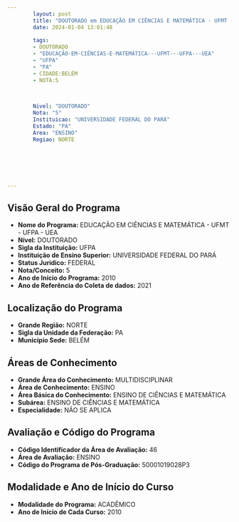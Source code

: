 ```yaml
---
        layout: post
        title: "DOUTORADO em EDUCAÇÃO EM CIÊNCIAS E MATEMÁTICA - UFMT - UFPA - UEA na UFPA  "
        date: 2024-01-04 13:01:48
     
        tags:
        - DOUTORADO
        - "EDUCAÇÃO-EM-CIÊNCIAS-E-MATEMÁTICA---UFMT---UFPA---UEA"
        - "UFPA"
        - "PA"
        - CIDADE:BELÉM
        - NOTA:5
        
       

        Nivel: "DOUTORADO"
        Nota: "5"
        Instituicao: "UNIVERSIDADE FEDERAL DO PARÁ"
        Estado: "PA"
        Area: "ENSINO"
        Regiao: NORTE
        
        
        
        
        
        
---
```

## Visão Geral do Programa
- **Nome do Programa:** EDUCAÇÃO EM CIÊNCIAS E MATEMÁTICA - UFMT - UFPA - UEA
- **Nível:** DOUTORADO
- **Sigla da Instituição:** UFPA
- **Instituição de Ensino Superior:** UNIVERSIDADE FEDERAL DO PARÁ
- **Status Jurídico:** FEDERAL
- **Nota/Conceito:** 5
- **Ano de Início do Programa:** 2010
- **Ano de Referência do Coleta de dados:** 2021

## Localização do Programa
- **Grande Região:** NORTE
- **Sigla da Unidade da Federação:** PA
- **Município Sede:** BELÉM

## Áreas de Conhecimento
- **Grande Área do Conhecimento:** MULTIDISCIPLINAR
- **Área de Conhecimento:** ENSINO
- **Área Básica do Conhecimento:** ENSINO DE CIÊNCIAS E MATEMÁTICA
- **Subárea:** ENSINO DE CIÊNCIAS E MATEMÁTICA
- **Especialidade:** NÃO SE APLICA

## Avaliação e Código do Programa
- **Código Identificador da Área de Avaliação:** 46
- **Área de Avaliação:** ENSINO
- **Código do Programa de Pós-Graduação:** 50001019028P3


## Modalidade e Ano de Início do Curso
- **Modalidade do Programa:** ACADÊMICO
- **Ano de Início de Cada Curso:** 2010
